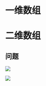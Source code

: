# 一维数组

# 二维数组

## 问题

![](Pasted%20image%2020221116154743.png)




![](Pasted%20image%2020221116155030.png)














